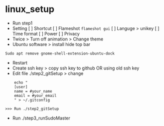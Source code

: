 # linux_setup

-   Run step1
-   Setting
    [ ] Shortcut
    [ ] Flameshot
    ```flameshot gui```
    [ ] Languge > unikey
    [ ] Time format
    [ ] Power
    [ ] Privacy
-   Twice > Turn off animation > Change theme
-   Ubuntu software > install hide top bar

```
Sudo apt remove gnome-shell-extension-ubuntu-dock
```

-   Restart
-   Create ssh key > copy ssh key to github OR using old ssh key
-   Edit file ./step2_gitSetup > change

```
    echo "
    [user]
    name = #your_name
    email = #your_email
    " > ~/.gitconfig
```

    >>> Run ./step2_gitSetup

-   Run ./step3_runSudoMaster
